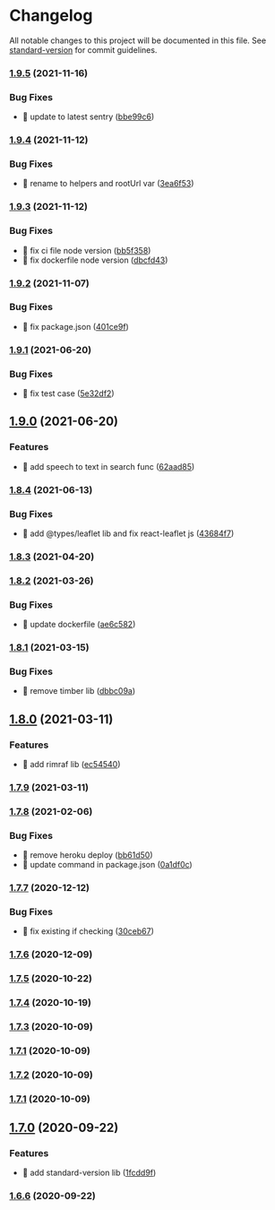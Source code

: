 # Changelog

All notable changes to this project will be documented in this file. See [standard-version](https://github.com/conventional-changelog/standard-version) for commit guidelines.

### [1.9.5](https://github.com/yeukfei02/lunchPicker/compare/v1.9.4...v1.9.5) (2021-11-16)


### Bug Fixes

* 🐛 update to latest sentry ([bbe99c6](https://github.com/yeukfei02/lunchPicker/commit/bbe99c6752d48550b778caea6d205948dbc4ae5e))

### [1.9.4](https://github.com/yeukfei02/lunchPicker/compare/v1.9.3...v1.9.4) (2021-11-12)


### Bug Fixes

* 🐛 rename to helpers and rootUrl var ([3ea6f53](https://github.com/yeukfei02/lunchPicker/commit/3ea6f5375c4ed0523e2935f27bbfacac7497e12a))

### [1.9.3](https://github.com/yeukfei02/lunchPicker/compare/v1.9.2...v1.9.3) (2021-11-12)


### Bug Fixes

* 🐛 fix ci file node version ([bb5f358](https://github.com/yeukfei02/lunchPicker/commit/bb5f35862c0943018b42e50574440b64b5a19ed0))
* 🐛 fix dockerfile node version ([dbcfd43](https://github.com/yeukfei02/lunchPicker/commit/dbcfd438b8d34804043d8e7eb56a9704cb620658))

### [1.9.2](https://github.com/yeukfei02/lunchPicker/compare/v1.9.1...v1.9.2) (2021-11-07)


### Bug Fixes

* 🐛 fix package.json ([401ce9f](https://github.com/yeukfei02/lunchPicker/commit/401ce9fec61b591fd00f65c481bd5d3d3fd04ad7))

### [1.9.1](https://github.com/yeukfei02/lunchPicker/compare/v1.9.0...v1.9.1) (2021-06-20)


### Bug Fixes

* 🐛 fix test case ([5e32df2](https://github.com/yeukfei02/lunchPicker/commit/5e32df29fbad372c18785788e7bf1a013f19dd1b))

## [1.9.0](https://github.com/yeukfei02/lunchPicker/compare/v1.8.4...v1.9.0) (2021-06-20)


### Features

* 🎸 add speech to text in search func ([62aad85](https://github.com/yeukfei02/lunchPicker/commit/62aad85b9d067fb39968b680f13ac89166e3045a))

### [1.8.4](https://github.com/yeukfei02/lunchPicker/compare/v1.8.3...v1.8.4) (2021-06-13)


### Bug Fixes

* 🐛 add @types/leaflet lib and fix react-leaflet js ([43684f7](https://github.com/yeukfei02/lunchPicker/commit/43684f7628c31d5a330f480af69e07be077f66c4))

### [1.8.3](https://github.com/yeukfei02/lunchPicker/compare/v1.8.2...v1.8.3) (2021-04-20)

### [1.8.2](https://github.com/yeukfei02/lunchPicker/compare/v1.8.1...v1.8.2) (2021-03-26)


### Bug Fixes

* 🐛 update dockerfile ([ae6c582](https://github.com/yeukfei02/lunchPicker/commit/ae6c58287e8ab77401ff944a20af659a99b3607c))

### [1.8.1](https://github.com/yeukfei02/lunchPicker/compare/v1.8.0...v1.8.1) (2021-03-15)


### Bug Fixes

* 🐛 remove timber lib ([dbbc09a](https://github.com/yeukfei02/lunchPicker/commit/dbbc09a4a4b15b04c74d887d6568316bcd6cc8ba))

## [1.8.0](https://github.com/yeukfei02/lunchPicker/compare/v1.7.9...v1.8.0) (2021-03-11)


### Features

* 🎸 add rimraf lib ([ec54540](https://github.com/yeukfei02/lunchPicker/commit/ec545407aefedc2412bcb27feffd0962d7da4f06))

### [1.7.9](https://github.com/yeukfei02/lunchPicker/compare/v1.7.8...v1.7.9) (2021-03-11)

### [1.7.8](https://github.com/yeukfei02/lunchPicker/compare/v1.7.7...v1.7.8) (2021-02-06)


### Bug Fixes

* 🐛 remove heroku deploy ([bb61d50](https://github.com/yeukfei02/lunchPicker/commit/bb61d50c3ec7de790c9720b683b9a0d65af800b9))
* 🐛 update command in package.json ([0a1df0c](https://github.com/yeukfei02/lunchPicker/commit/0a1df0c357b32cafd40fed55c0212746162d35e2))

### [1.7.7](https://github.com/yeukfei02/lunchPicker/compare/v1.7.6...v1.7.7) (2020-12-12)


### Bug Fixes

* 🐛 fix existing if checking ([30ceb67](https://github.com/yeukfei02/lunchPicker/commit/30ceb671b939034bd7e5165d5e1f98288de9b0f4))

### [1.7.6](https://github.com/yeukfei02/lunchPicker/compare/v1.7.5...v1.7.6) (2020-12-09)

### [1.7.5](https://github.com/yeukfei02/lunchPicker/compare/v1.7.4...v1.7.5) (2020-10-22)

### [1.7.4](https://github.com/yeukfei02/lunchPicker/compare/v1.7.3...v1.7.4) (2020-10-19)

### [1.7.3](https://github.com/yeukfei02/lunchPicker/compare/v1.7.2...v1.7.3) (2020-10-09)

### [1.7.1](https://github.com/yeukfei02/lunchPicker/compare/v1.7.2...v1.7.1) (2020-10-09)

### [1.7.2](https://github.com/yeukfei02/lunchPicker/compare/v1.7.1...v1.7.2) (2020-10-09)

### [1.7.1](https://github.com/yeukfei02/lunchPicker/compare/v1.7.0...v1.7.1) (2020-10-09)

## [1.7.0](https://github.com/yeukfei02/lunchPicker/compare/v1.6.6...v1.7.0) (2020-09-22)


### Features

* 🎸 add standard-version lib ([1fcdd9f](https://github.com/yeukfei02/lunchPicker/commit/1fcdd9f41f8078536768da12b15fffeebb236326))

### [1.6.6](https://github.com/yeukfei02/lunchPicker/compare/v1.6.5...v1.6.6) (2020-09-22)
